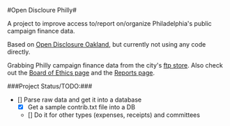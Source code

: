 #Open Discloure Philly#

A project to improve access to/report on/organize Philadelphia's public campaign finance data.

Based on [Open Disclosure Oakland](opendisclosure.io), but currently not using any code directly.

Grabbing Philly campaign finance data from the city's [ftp store](ftp://ftp.phila-records.com/). Also check out the [Board of Ethics page](http://www.phila.gov/ethicsboard/campaignfinance/Pages/default.aspx) and the [Reports page](http://www.phila.gov/records/campaignfinance/CampaignFinance.html).

###Project Status/TODO:###

- [] Parse raw data and get it into a database
	- [x] Get a sample contrib.txt file into a DB
	- [] Do it for other types (expenses, receipts) and committees
